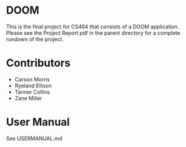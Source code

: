 # DOOM
This is the final project for CS464 that consists of a DOOM application. Please see the Project Report pdf in the parent directory for a complete rundown of the project.

# Contributors
- Carson Morris
- Ryeland Ellison
- Tanner Collins
- Zane Miller

# User Manual
See USERMANUAL.md 